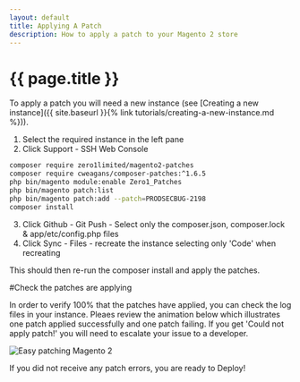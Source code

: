 ```yaml
---
layout: default
title: Applying A Patch
description: How to apply a patch to your Magento 2 store
---
```


# {{ page.title }}
To apply a patch you will need a new instance (see [Creating a new instance]({{ site.baseurl }}{% link tutorials/creating-a-new-instance.md %})).

1. Select the required instance in the left pane
2. Click Support - SSH Web Console

```bash
composer require zero1limited/magento2-patches
composer require cweagans/composer-patches:^1.6.5
php bin/magento module:enable Zero1_Patches
php bin/magento patch:list
php bin/magento patch:add --patch=PRODSECBUG-2198
composer install
```

3. Click Github - Git Push - Select only the composer.json, composer.lock & app/etc/config.php files
4. Click Sync - Files - recreate the instance selecting only 'Code' when recreating

This should then re-run the composer install and apply the patches.

#Check the patches are applying

In order to verify 100% that the patches have applied, you can check the log files in your instance. Pleaes review the animation below which illustrates one patch applied successfully and one patch failing. If you get 'Could not apply patch!' you will need to escalate your issue to a developer.

![Easy patching Magento 2](http://g.recordit.co/YOXdwAL20K.gif)

If you did not receive any patch errors, you are  ready to Deploy!
